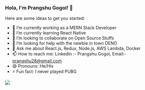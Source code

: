 ### Hola, I'm Prangshu Gogoi! 👋


Here are some ideas to get you started:

- 🔭 I’m currently working as a MERN Stack Developer
- 🌱 I’m currently learning React Native
- 👯 I’m looking to collaborate on Open Source Stuffs
- 🤔 I’m looking for help with the newbie in town DENO
- 💬 Ask me about React.js, Redux, Node.js, AWS Lambda, Docker
- 📫 How to reach me: Linkedin :- Prangshu Gogoi, Email:- prangshu28@gmail.com
- 😄 Pronouns: He/His
- ⚡ Fun fact: I never played PUBG 
<img src="https://github-readme-stats.vercel.app/api?username=jgprangshu&&show_icons=true&title_color=ffffff&icon_color=f1f3f3&text_color=e50914&bg_color=24394e"/>
